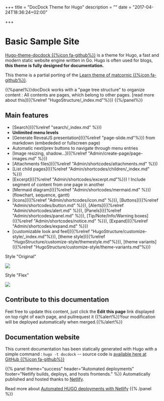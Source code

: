 +++
title = "DocDock Theme for Hugo"
description = ""
date = "2017-04-24T18:36:24+02:00"

+++

# Basic Sample Site
[Hugo-theme-docdock {{%icon fa-github%}}](https://github.com/vjeantet/hugo-theme-docdock) is a theme for Hugo, a fast and modern static website engine written in Go. Hugo is often used for blogs, **this theme is fully designed for documentation.**

This theme is a partial porting of the [Learn theme of matcornic {{%icon fa-github%}}](https://github.com/matcornic/hugo-theme-learn).

{{%panel%}}docDock works with a "page tree structure" to organize content : All contents are pages, which belong to other pages. [read more about this]({{%relref "HugoStructure/_index.md"%}}) {{%/panel%}}

## Main features

* [Search]({{%relref "search/_index.md" %}})
* **Unlimited menu levels**
* [Generate RevealJS presentation]({{%relref "page-slide.md"%}}) from markdown (embededed or fullscreen page)
* Automatic next/prev buttons to navigate through menu entries
* [Image resizing, shadow...]({{%relref "Admin/create-page/page-images.md" %}})
* [Attachments files]({{%relref "Admin/shortcodes/attachments.md" %}})
* [List child pages]({{%relref "Admin/shortcodes/children/_index.md" %}})
* [Excerpt]({{%relref "Admin/shortcodes/excerpt.md"%}}) ! Include segment of content from one page in another
* [Mermaid diagram]({{%relref "Admin/shortcodes/mermaid.md" %}}) (flowchart, sequence, gantt)
* [Icons]({{%relref "Admin/shortcodes/icon.md" %}}), [Buttons]({{%relref "Admin/shortcodes/button.md" %}}), [Alerts]({{%relref "Admin/shortcodes/alert.md" %}}), [Panels]({{%relref "Admin/shortcodes/panel.md" %}}), [Tip/Note/Info/Warning boxes]({{%relref "Admin/shortcodes/notice.md" %}}), [Expand]({{%relref "Admin/shortcodes/expand.md" %}})
* [customizable look and feel]({{%relref "HugoStructure/customize-style/_index.md"%}}), [theme style]({{%relref "HugoStructure/customize-style/themestyle.md"%}}), [theme variants]({{%relref "HugoStructure/customize-style/theme-variants.md"%}})



Style "Original"

![](https://raw.githubusercontent.com/vjeantet/hugo-theme-docdock/master/images/tn.png?width=33pc&classes=border,shadow)

Style "Flex"

![](style-flexfull.png?width=33pc&classes=border,shadow)

## Contribute to this documentation
Feel free to update this content, just click the **Edit this page** link displayed on top right of each page, and pullrequest it
{{%alert%}}Your modification will be deployed automatically when merged.{{%/alert%}}


## Documentation website
This current documentation has been statically generated with Hugo with a simple command : `hugo -t docdock` -- source code is [available here at GitHub {{%icon fa-github%}}](https://github.com/vjeantet/hugo-theme-docDock)

{{% panel theme="success" header="Automated deployments" footer="Netlify builds, deploys, and hosts  frontends." %}}
Automatically published and hosted thanks to [Netlify](https://www.netlify.com/).

Read more about [Automated HUGO deployments with Netlify](https://www.netlify.com/blog/2015/07/30/hosting-hugo-on-netlifyinsanely-fast-deploys/)
{{% /panel %}}


